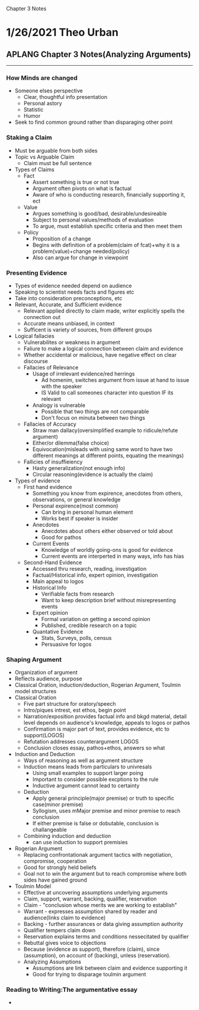Chapter 3 Notes

# 1/26/2021 Theo Urban
## APLANG Chapter 3 Notes(Analyzing Arguments)
***
### How Minds are changed
 - Someone elses perspective
	 - Clear, thoughtful info presentation
	 - Personal astory
	 - Statistic
	 - Humor
 - Seek to find common ground rather than disparaging other point

### Staking a Claim
 - Must be arguable from both sides
 - Topic vs Arguable Claim
	 - Claim must be full sentence
 - Types of Claims
	 - Fact
		 - Assert something is true or not true
		 - Argument often pivots on what is factual
		 - Aware of who is conducting research, financially supporting it, ect
	 - Value
		 - Argues something is good/bad, desirable/undesireable
		 - Subject to personal values/methods of evaluation
		 - To argue, must establish specific criteria and then meet them
	 - Policy
		 - Proposition of a change
		 - Begins with definition of a problem(claim of fcat)+why it is a problem(value)+change needed(policy)
		 - Also can argue for change in viewpoint

### Presenting Evidence
 - Types of evidence needed depend on audience
 - Speaking to scientist needs facts and figures etc
 - Take into consideration preconceptions, etc
 - Relevant, Accurate, and Sufficient evidence
	 - Relevant applied directly to claim made, writer explicitly spells the connection out
	 - Accurate means unbiased, in context
	 - Sufficent is variety of sources, from different groups
 - Logical fallacies
	 - Vulnerabilites or weakness in argument
	 - Faliure to make a logical connection between claim and evidence
	 - Whether accidental or malicious, have negative effect on clear discourse
	 - Fallacies of Relevance
		 - Usage of irrelevant evidence/red herrings
			 - Ad homenim, switches argument from issue at hand to issue with the speaker
			 - IS Valid to call someones character into question IF its relevant
		 - Analogy is vulnerable
			 - Possible that two things are not comparable
			 - Don't focus on minuta between two things
	 - Fallacies of Accuracy
		 - Straw man dallacy(oversimplified example to ridicule/refute argument)
		 - Either/or dilemma(false choice)
		 - Equivocation(misleads with using same word to have two different meanings at different points, equating the meanings)
	 - Fallicies of insuffieiency
		 - Hasty generalization(not enough info)
		 - Circular reasoning(evidence is actually the claim)
 - Types of evidence
	 - First hand evidence
		 - Something you know from expirence, anecdotes from others, observations, or general knowledge
		 - Personal expirence(most common)
			 - Can bring in personal human element
			 - Works best if speaker is insider
		 - Anecdotes
			 - Anecdotes about others either observed or told about
			 - Good for pathos
		 - Current Events
			 - Knowledge of worldly going-ons is good for evidence
			 - Current events are interperted in many ways, info has hias
	 - Second-Hand Evidence
		 - Accessed thru research, reading, investigation
		 - Factual/Historical info, expert opinion, investigation
		 - Main appeal to logos
		 - Historical Info
			 - Verifiable facts from research
			 - Want to keep description brief without misrepresenting events
		 - Expert opinion
			 - Formal variation on getting a second opinion
			 - Published, credible research on a topic
		 - Quantative Evidence
			 - Stats, Surveys, polls, census
			 - Persuasive for logos

### Shaping Argument
 - Organization of argument 
 - Reflects audience, purpose
 - Classical Oration, induction/deduction, Rogerian Argument, Toulmin model structures
 - Classical Oration
	 - Five part structure for oratory/speech
	 - Intro/piques intrest, est ethos, begin point
	 - Narration/exposition provides factual info and bkgd material, detail level depends on audience's knowledge, appeals to logos or pathos
	 - Confirmation is major part of text, provides evidence, etc to support(LOGOS)
	 - Refutation addresses counterargument LOGOS
	 - Conclusion closes essay, pathos+ethos, answers so what
 - Induction and Deduction
	 - Ways of reasoning as well as argument structure
	 - Induction means leads from particulars to univresals
		 - Using small examples to support larger poing
		 - Important to consider possible excptions to the rule
		 - Inductive argument cannot lead to certainty
	 - Deduction
		 - Apply general principle(major premise) or truth to specific case(minor premise)
		 - Syllogism, uses mMajor premise and minor premise to reach conclusion
		 - If either premise is false or dobutable, conclusion is challangeable
	 - Combining induction and deduction
		 - can use induction to support premisies
 - Rogerian Argument
	 - Replacing confrontationak argument tactics with negotiation, compromise, cooperation
	 - Good for strongly held beliefs
	 - Goal not to win the argument but to reach compromise where both sides have gained ground
 - Toulmin Model
	 - Effective at uncovering assumptions underlying arguments
	 - Claim, support, warrant, backing, qualifier, reservation
	 - Claim - "conclusion whose merits we are working to establish"
	 - Warrant - expresses assumption shared by reader and audience(links claim to evidence)
	 - Backing - further assurances or data giving assumption authority
	 - Qualifier tempers claim down
	 - Reservation explains terms and conditions nessecitated by qualifier
	 - Rebuttal gives voice to objections
	 - Because (evidence as support), therefore (claim), since (assumption), on account of (backing), unless (reservation).
	 - Analyzing Assumptions
		 - Assumptions are link between claim and evidence supporting it
		 - Good for trying to disparage toulmin argument

### Reading to Writing:The argumentative essay
 - 